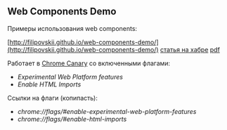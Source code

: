 ## Web Components Demo

Примеры использования web components:

[http://filipovskii.github.io/web-components-demo/](http://filipovskii.github.io/web-components-demo/)
[статья на хабре](http://habrahabr.ru/post/210058/)
[pdf](https://github.com/filipovskii/web-components-demo/raw/gh-pages/article/index.pdf)


Работает в [Chrome Canary](https://www.google.com/intl/en/chrome/browser/canary.html) со включенными флагами:

* *Experimental Web Platform features*
* *Enable HTML Imports*

Ссылки на флаги (копипасть):

* *chrome://flags/#enable-experimental-web-platform-features*
* *chrome://flags/#enable-html-imports*

